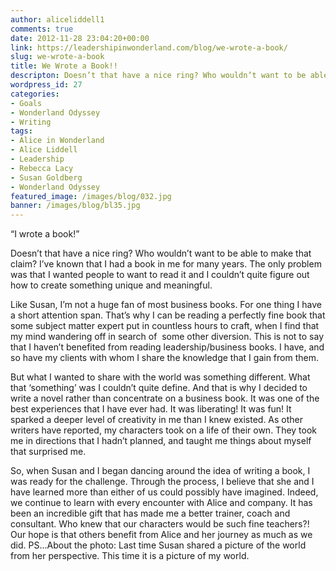 ```yaml
---
author: aliceliddell1
comments: true
date: 2012-11-28 23:04:20+00:00
link: https://leadershipinwonderland.com/blog/we-wrote-a-book/
slug: we-wrote-a-book
title: We Wrote a Book!!
descripton: Doesn’t that have a nice ring? Who wouldn’t want to be able to make that claim? I’ve known that I had a book in me for many years.
wordpress_id: 27
categories:
- Goals
- Wonderland Odyssey
- Writing
tags:
- Alice in Wonderland
- Alice Liddell
- Leadership
- Rebecca Lacy
- Susan Goldberg
- Wonderland Odyssey
featured_image: /images/blog/032.jpg
banner: /images/blog/bl35.jpg
---
```



“I wrote a book!”

Doesn’t that have a nice ring? Who wouldn’t want to be able to make that claim? I’ve known that I had a book in me for many years. The only problem was that I wanted people to want to read it and I couldn’t quite figure out how to create something unique and meaningful.

Like Susan, I’m not a huge fan of most business books. For one thing I have a short attention span. That’s why I can be reading a perfectly fine book that some subject matter expert put in countless hours to craft, when I find that my mind wandering off in search of  some other diversion. This is not to say that I haven’t benefited from reading leadership/business books. I have, and so have my clients with whom I share the knowledge that I gain from them.

But what I wanted to share with the world was something different. What that ‘something’ was I couldn’t quite define. And that is why I decided to write a novel rather than concentrate on a business book. It was one of the best experiences that I have ever had. It was liberating! It was fun! It sparked a deeper level of creativity in me than I knew existed. As other writers have reported, my characters took on a life of their own. They took me in directions that I hadn’t planned, and taught me things about myself that surprised me.

So, when Susan and I began dancing around the idea of writing a book, I was ready for the challenge. Through the process, I believe that she and I have learned more than either of us could possibly have imagined. Indeed, we continue to learn with every encounter with Alice and company. It has been an incredible gift that has made me a better trainer, coach and consultant. Who knew that our characters would be such fine teachers?! Our hope is that others benefit from Alice and her journey as much as we did.
PS...About the photo: Last time Susan shared a picture of the world from her perspective. This time it is a picture of my world.
